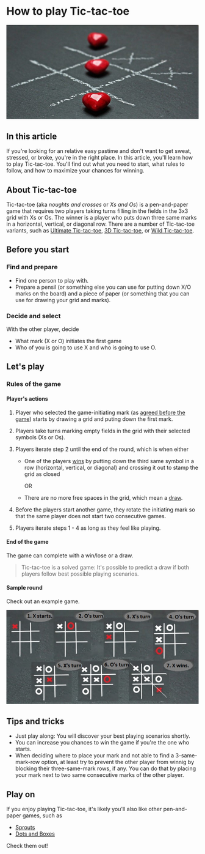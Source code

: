 # How to play Tic-tac-toe

![ttt](ttt.jpg)

## In this article

If you're looking for an relative easy pastime and don't want to get sweat, stressed, or broke, you're in the right place. In this article, you'll learn how to play Tic-tac-toe. You'll find out what you need to start, what rules to follow, and how to maximize your chances for winning.

## About Tic-tac-toe

Tic-tac-toe (aka *noughts and crosses* or *Xs and Os*) is a pen-and-paper game that requires two players taking turns filling in the fields in the 3x3 grid with Xs or Os. The winner is a player who puts down three same marks in a horizontal, vertical, or diagonal row. There are a number of Tic-tac-toe variants, such as [Ultimate Tic-tac-toe](https://en.wikipedia.org/wiki/Ultimate_tic-tac-toe), [3D Tic-tac-toe](https://en.wikipedia.org/wiki/3D_tic-tac-toe), or [Wild Tic-tac-toe](https://en.wikipedia.org/wiki/Wild_tic-tac-toe).

## Before you start

### Find and prepare

* Find one person to play with.
* Prepare a pensil (or something else you can use for putting down X/O marks on the board) and a piece of paper (or something that you can use for drawing your grid and marks).

### Decide and select

With the other player, decide

* What mark (X or O) initiates the first game
* Who of you is going to use X and who is going to use O.

## Let's play

### Rules of the game

#### Player's actions

1. Player who selected the game-initiating mark (as [agreed before the game](#decide-and-select)) starts by drawing a grid and puting down the first mark.
2. Players take turns marking empty fields in the grid with their selected symbols (Xs or Os).
3. Players iterate step 2 until the end of the round, which is when either

   * One of the players [wins](#end-of-the-game) by putting down the third same symbol in a row (horizontal, vertical, or diagonal) and crossing it out to stamp the grid as closed
     
     OR
     
   * There are no more free spaces in the grid, which mean a [draw](#end-of-the-game).

4. Before the players start another game, they rotate the initiating mark so that the same player does not start two consecutive games.
5. Players iterate steps 1 - 4 as long as they feel like playing.

#### End of the game

The game can complete with a win/lose or a draw.

> Tic-tac-toe is a solved game: It's possible to predict a draw if both players follow best possible playing scenarios.

#### Sample round

Check out an example game.

![example](tttt.jpg)

## Tips and tricks

* Just play along: You will discover your best playing scenarios shortly.
* You can increase you chances to win the game if you're the one who starts.
* When deciding where to place your mark and not able to find a 3-same-mark-row option, at least try to prevent the other player from winnig by blocking their three-same-mark rows, if any. You can do that by placing your mark next to two same consecutive marks of the other player.

## Play on

If you enjoy playing Tic-tac-toe, it's likely you'll also like other pen-and-paper games, such as

* [Sprouts](https://en.wikipedia.org/wiki/Sprouts_(game))
* [Dots and Boxes](https://en.wikipedia.org/wiki/Dots_and_Boxes)

Check them out!
